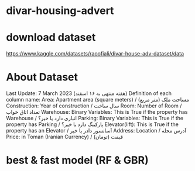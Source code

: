 # divar-housing-advert
# download dataset
https://www.kaggle.com/datasets/raoofiali/divar-house-adv-dataset/data
# About Dataset
Last Update: 7 March 2023 (هفته منتهی به ۱۶ اسفند)
Definition of each column name:
Area: Apartment area (square meters) / مساحت ملک (متر مربع)
Construction: Year of construction / سال ساخت
Room: Number of Room / تعداد اتاق خواب
Warehouse: Binary Variables: This is True if the property has Warehouse / انباری دارد یا خیر؟
Parking: Binary Variables: This is True if the property has Parking / پارکینگ دارد یا خیر؟
Elevator(lift): This is True if the property has an Elevator / آسانسور دادر یا خیر
Address: Location / آدرس محله
Price: in Toman (Iranian Currency) / قیمت (تومان) 
# best & fast model (RF & GBR)
